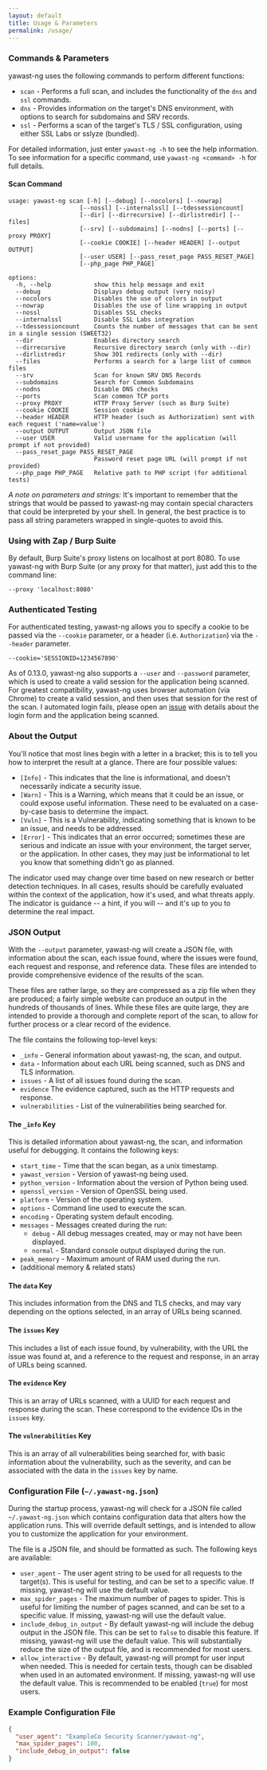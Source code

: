 ```yaml
---
layout: default
title: Usage & Parameters
permalink: /usage/
---
```


### Commands & Parameters

yawast-ng uses the following commands to perform different functions:

* `scan` - Performs a full scan, and includes the functionality of the `dns` and `ssl` commands.
* `dns` - Provides information on the target's DNS environment, with options to search for subdomains and SRV records.
* `ssl` - Performs a scan of the target's TLS / SSL configuration, using either SSL Labs or sslyze (bundled).

For detailed information, just enter `yawast-ng -h` to see the help information. To see information for a specific command, use `yawast-ng <command> -h` for full details. 

#### Scan Command

```
usage: yawast-ng scan [-h] [--debug] [--nocolors] [--nowrap] 
                    [--nossl] [--internalssl] [--tdessessioncount] 
                    [--dir] [--dirrecursive] [--dirlistredir] [--files] 
                    [--srv] [--subdomains] [--nodns] [--ports] [--proxy PROXY] 
                    [--cookie COOKIE] [--header HEADER] [--output OUTPUT] 
                    [--user USER] [--pass_reset_page PASS_RESET_PAGE] 
                    [--php_page PHP_PAGE]

options:
  -h, --help            show this help message and exit
  --debug               Displays debug output (very noisy)
  --nocolors            Disables the use of colors in output
  --nowrap              Disables the use of line wrapping in output
  --nossl               Disables SSL checks
  --internalssl         Disable SSL Labs integration
  --tdessessioncount    Counts the number of messages that can be sent in a single session (SWEET32)
  --dir                 Enables directory search
  --dirrecursive        Recursive directory search (only with --dir)
  --dirlistredir        Show 301 redirects (only with --dir)
  --files               Performs a search for a large list of common files
  --srv                 Scan for known SRV DNS Records
  --subdomains          Search for Common Subdomains
  --nodns               Disable DNS checks
  --ports               Scan common TCP ports
  --proxy PROXY         HTTP Proxy Server (such as Burp Suite)
  --cookie COOKIE       Session cookie
  --header HEADER       HTTP header (such as Authorization) sent with each request ('name=value')
  --output OUTPUT       Output JSON file
  --user USER           Valid username for the application (will prompt if not provided)
  --pass_reset_page PASS_RESET_PAGE
                        Password reset page URL (will prompt if not provided)
  --php_page PHP_PAGE   Relative path to PHP script (for additional tests)
```

*A note on parameters and strings:* It's important to remember that the strings that would be passed to yawast-ng may contain special characters that could be interpreted by your shell. In general, the best practice is to pass all string parameters wrapped in single-quotes to avoid this.

### Using with Zap / Burp Suite

By default, Burp Suite's proxy listens on localhost at port 8080. To use yawast-ng with Burp Suite (or any proxy for that matter), just add this to the command line:

`--proxy 'localhost:8080'`

### Authenticated Testing

For authenticated testing, yawast-ng allows you to specify a cookie to be passed via the `--cookie` parameter, or a header (i.e. `Authorization`) via the `--header` parameter.

`--cookie='SESSIONID=1234567890'`

As of 0.13.0, yawast-ng also supports a `--user` and `--password` parameter, which is used to create a valid session for the application being scanned. For greatest compatibility, yawast-ng uses browser automation (via Chrome) to create a valid session, and then uses that session for the rest of the scan. I automated login fails, please open an [issue](https://github.com/Numorian/yawast-ng/issues) with details about the login form and the application being scanned.

### About the Output

You'll notice that most lines begin with a letter in a bracket; this is to tell you how to interpret the result at a glance. There are four possible values:

* `[Info]` - This indicates that the line is informational, and doesn't necessarily indicate a security issue.
* `[Warn]` - This is a Warning, which means that it could be an issue, or could expose useful information. These need to be evaluated on a case-by-case basis to determine the impact.
* `[Vuln]` - This is a Vulnerability, indicating something that is known to be an issue, and needs to be addressed.
* `[Error]` - This indicates that an error occurred; sometimes these are serious and indicate an issue with your environment, the target server, or the application. In other cases, they may just be informational to let you know that something didn't go as planned.

The indicator used may change over time based on new research or better detection techniques. In all cases, results should be carefully evaluated within the context of the application, how it's used, and what threats apply. The indicator is guidance -- a hint, if you will -- and it's up to you to determine the real impact.

### JSON Output

With the `--output` parameter, yawast-ng will create a JSON file, with information about the scan, each issue found, where the issues were found, each request and response, and reference data. These files are intended to provide comprehensive evidence of the results of the scan.

These files are rather large, so they are compressed as a zip file when they are produced; a fairly simple website can produce an output in the hundreds of thousands of lines. While these files are quite large, they are intended to provide a thorough and complete report of the scan, to allow for further process or a clear record of the evidence.

The file contains the following top-level keys:

- `_info` - General information about yawast-ng, the scan, and output.
- `data` - Information about each URL being scanned, such as DNS and TLS information.
- `issues` - A list of all issues found during the scan.
- `evidence` The evidence captured, such as the HTTP requests and response.
- `vulnerabilities` - List of the vulnerabilities being searched for.

#### The `_info` Key

This is detailed information about yawast-ng, the scan, and information useful for debugging. It contains the following keys:

- `start_time` - Time that the scan began, as a unix timestamp.
- `yawast_version` - Version of yawast-ng being used.
- `python_version` - Information about the version of Python being used.
- `openssl_version` - Version of OpenSSL being used.
- `platform` - Version of the operating system.
- `options` - Command line used to execute the scan.
- `encoding` - Operating system default encoding.
- `messages` - Messages created during the run:
  - `debug` - All debug messages created, may or may not have been displayed.
  - `normal` - Standard console output displayed during the run.
- `peak_memory` - Maximum amount of RAM used during the run.
- (additional memory & related stats)

#### The `data` Key

This includes information from the DNS and TLS checks, and may vary depending on the options selected, in an array of URLs being scanned.

#### The `issues` Key

This includes a list of each issue found, by vulnerability, with the URL the issue was found at, and a reference to the request and response, in an array of URLs being scanned.

#### The `evidence` Key

This is an array of URLs scanned, with a UUID for each request and response during the scan. These correspond to the evidence IDs in the `issues` key.

#### The `vulnerabilities` Key

This is an array of all vulnerabilities being searched for, with basic information about the vulnerability, such as the severity, and can be associated with the data in the `issues` key by name.

### Configuration File (`~/.yawast-ng.json`)

During the startup process, yawast-ng will check for a JSON file called `~/.yawast-ng.json` which contains configuration data that alters how the application runs. This will override default settings, and is intended to allow you to customize the application for your environment. 

The file is a JSON file, and should be formatted as such. The following keys are available:

- `user_agent` - The user agent string to be used for all requests to the target(s). This is useful for testing, and can be set to a specific value. If missing, yawast-ng will use the default value.
- `max_spider_pages` - The maximum number of pages to spider. This is useful for limiting the number of pages scanned, and can be set to a specific value. If missing, yawast-ng will use the default value.
- `include_debug_in_output` - By default yawast-ng will include the debug output in the JSON file. This can be set to `false` to disable this feature. If missing, yawast-ng will use the default value. This will substantially reduce the size of the output file, and is recommended for most users.
- `allow_interactive` - By default, yawast-ng will prompt for user input when needed. This is needed for certain tests, though can be disabled when used in an automated environment. If missing, yawast-ng will use the default value. This is recommended to be enabled (`true`) for most users.

### Example Configuration File

```json
{
  "user_agent": "ExampleCo Security Scanner/yawast-ng",
  "max_spider_pages": 100,
  "include_debug_in_output": false
}
```